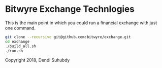 # Bitwyre Exchange Technlogies

This is the main point in which you could run a financial exchange
with just one command. 

```bash
git clone --recursive git@github.com:bitwyre/exchange.git
cd exchange
./build_all.sh
./run.sh
```

Copyright 2018, Dendi Suhubdy
